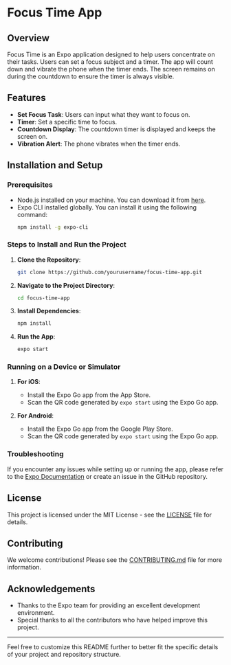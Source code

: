 # Focus Time App

## Overview

Focus Time is an Expo application designed to help users concentrate on their tasks. Users can set a focus subject and a timer. The app will count down and vibrate the phone when the timer ends. The screen remains on during the countdown to ensure the timer is always visible.

## Features

- **Set Focus Task**: Users can input what they want to focus on.
- **Timer**: Set a specific time to focus.
- **Countdown Display**: The countdown timer is displayed and keeps the screen on.
- **Vibration Alert**: The phone vibrates when the timer ends.

## Installation and Setup

### Prerequisites

- Node.js installed on your machine. You can download it from [here](https://nodejs.org/).
- Expo CLI installed globally. You can install it using the following command:
  ```bash
  npm install -g expo-cli
  ```

### Steps to Install and Run the Project

1. **Clone the Repository**:
   ```bash
   git clone https://github.com/yourusername/focus-time-app.git
   ```
2. **Navigate to the Project Directory**:
   ```bash
   cd focus-time-app
   ```
3. **Install Dependencies**:
   ```bash
   npm install
   ```
4. **Run the App**:
   ```bash
   expo start
   ```

### Running on a Device or Simulator

1. **For iOS**:
   - Install the Expo Go app from the App Store.
   - Scan the QR code generated by `expo start` using the Expo Go app.

2. **For Android**:
   - Install the Expo Go app from the Google Play Store.
   - Scan the QR code generated by `expo start` using the Expo Go app.

### Troubleshooting

If you encounter any issues while setting up or running the app, please refer to the [Expo Documentation](https://docs.expo.dev/) or create an issue in the GitHub repository.

## License

This project is licensed under the MIT License - see the [LICENSE](LICENSE) file for details.

## Contributing

We welcome contributions! Please see the [CONTRIBUTING.md](CONTRIBUTING.md) file for more information.

## Acknowledgements

- Thanks to the Expo team for providing an excellent development environment.
- Special thanks to all the contributors who have helped improve this project.

---

Feel free to customize this README further to better fit the specific details of your project and repository structure.
